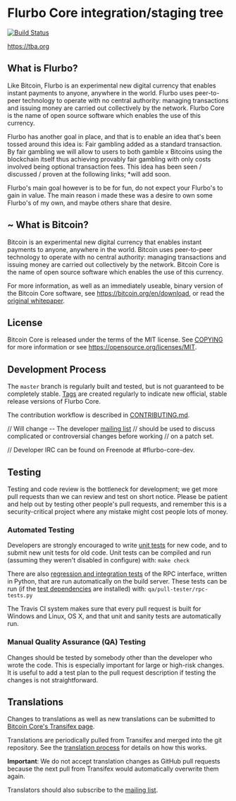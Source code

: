 Flurbo Core integration/staging tree
=====================================

[![Build Status](https://travis-ci.org/Flurbos/flurbo.svg?branch=master)](https://travis-ci.org/Flurbos/flurbo)

https://tba.org

What is Flurbo?
----------------
Like Bitcoin, Flurbo is an experimental new digital currency that enables instant
payments to anyone, anywhere in the world. Flurbo uses peer-to-peer technology to
operate with no central authority: managing transactions and issuing money are carried
out collectively by the network. Flurbo Core is the name of open source software
which enables the use of this currency.

Flurbo has another goal in place, and that is to enable an idea that's been tossed around
this idea is: Fair gambling added as a standard transaction.
By fair gambling we will allow to users to both gamble x Bitcoins using the blockchain itself
thus achieving provably fair gambling with only costs involved being optional transaction fees.
This idea has been seen / discussed / proven at the following links;
*will add soon.

Flurbo's main goal however is to be for fun, do not expect your Flurbo's to gain in value.
The main reason i made these was a desire to own some Flurbo's of my own, and maybe others share that desire.

~ 
What is Bitcoin?
----------------
Bitcoin is an experimental new digital currency that enables instant payments to
anyone, anywhere in the world. Bitcoin uses peer-to-peer technology to operate
with no central authority: managing transactions and issuing money are carried
out collectively by the network. Bitcoin Core is the name of open source
software which enables the use of this currency.

For more information, as well as an immediately useable, binary version of
the Bitcoin Core software, see https://bitcoin.org/en/download, or read the
[original whitepaper](https://bitcoincore.org/bitcoin.pdf).

License
-------

Bitcoin Core is released under the terms of the MIT license. See [COPYING](COPYING) for more
information or see https://opensource.org/licenses/MIT.

Development Process
-------------------

The `master` branch is regularly built and tested, but is not guaranteed to be
completely stable. [Tags](https://github.com/Flurbos/flurbo/tags) are created
regularly to indicate new official, stable release versions of Flurbo Core.

The contribution workflow is described in [CONTRIBUTING.md](CONTRIBUTING.md).

// Will change -- The developer [mailing list](https://lists.linuxfoundation.org/mailman/listinfo/flurbo-dev)
// should be used to discuss complicated or controversial changes before working
// on a patch set.

// Developer IRC can be found on Freenode at #flurbo-core-dev.

Testing
-------

Testing and code review is the bottleneck for development; we get more pull
requests than we can review and test on short notice. Please be patient and help out by testing
other people's pull requests, and remember this is a security-critical project where any mistake might cost people
lots of money.

### Automated Testing

Developers are strongly encouraged to write [unit tests](/doc/unit-tests.md) for new code, and to
submit new unit tests for old code. Unit tests can be compiled and run
(assuming they weren't disabled in configure) with: `make check`

There are also [regression and integration tests](/qa) of the RPC interface, written
in Python, that are run automatically on the build server.
These tests can be run (if the [test dependencies](/qa) are installed) with: `qa/pull-tester/rpc-tests.py`

The Travis CI system makes sure that every pull request is built for Windows
and Linux, OS X, and that unit and sanity tests are automatically run.

### Manual Quality Assurance (QA) Testing

Changes should be tested by somebody other than the developer who wrote the
code. This is especially important for large or high-risk changes. It is useful
to add a test plan to the pull request description if testing the changes is
not straightforward.

Translations
------------

Changes to translations as well as new translations can be submitted to
[Bitcoin Core's Transifex page](https://www.transifex.com/projects/p/flurbo/).

Translations are periodically pulled from Transifex and merged into the git repository. See the
[translation process](doc/translation_process.md) for details on how this works.

**Important**: We do not accept translation changes as GitHub pull requests because the next
pull from Transifex would automatically overwrite them again.

Translators should also subscribe to the [mailing list](https://groups.google.com/forum/#!forum/flurbo-translators).
